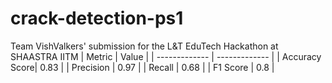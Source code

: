 # crack-detection-ps1
Team VishValkers' submission for the L&amp;T EduTech Hackathon at SHAASTRA IITM
|    Metric     |      Value    |
| ------------- | ------------- |
| Accuracy Score| 0.83          |
| Precision     | 0.97          |
| Recall        | 0.68          |
| F1 Score      | 0.8           | 

